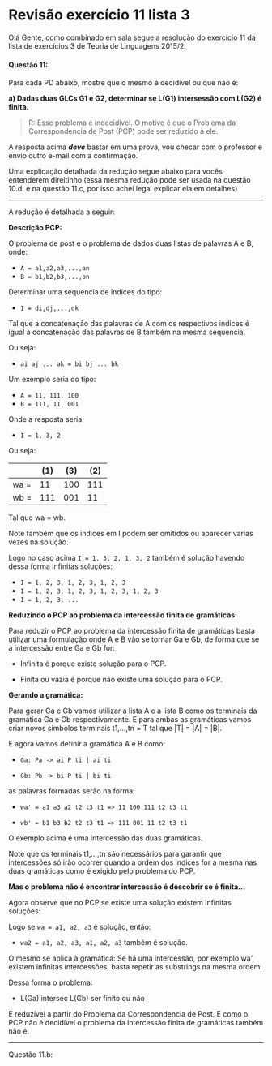 # Revisão exercício 11 lista 3

Olá Gente, como combinado em sala segue a resolução do exercício 11 da lista de exercícios 3 de Teoria de Linguagens 2015/2.

#### Questão 11:

Para cada PD abaixo, mostre que o mesmo é decidível ou que não é:

**a) Dadas duas GLCs G1 e G2, determinar se L(G1) intersessão com L(G2) é finita.**

> R: Esse problema é indecidível. O motivo é que o Problema da Correspondencia de Post (PCP) pode ser reduzido à ele.

A resposta acima **_deve_** bastar em uma prova, vou checar com o professor e envio outro e-mail com a confirmação.

Uma explicação detalhada da redução segue abaixo para vocês entenderem direitinho
(essa mesma redução pode ser usada na questão 10.d. e na questão 11.c,
por isso achei legal explicar ela em detalhes)

---

A redução é detalhada a seguir:

**Descrição PCP:**

O problema de post é o problema de dados duas listas de palavras A e B, onde:

- `A = a1,a2,a3,...,an`
- `B = b1,b2,b3,...,bn`

Determinar uma sequencia de indices do tipo:

- `I = di,dj,...,dk`

Tal que a concatenação das palavras de A com os respectivos indices é igual à concatenação das palavras de B também na mesma sequencia.

Ou seja:

- `ai aj ... ak = bi bj ... bk`

Um exemplo seria do tipo:

- `A = 11, 111, 100`
- `B = 111, 11, 001`

Onde a resposta seria:

- `I = 1, 3, 2`

Ou seja:

|     | (1) | (3) | (2) |
|-----|-----|-----|-----|
| wa = | 11  | 100 | 111 |
| wb = | 111 | 001 | 11  |

Tal que wa = wb.

Note também que os indices em I podem ser omitidos ou aparecer varias vezes na solução.

Logo no caso acima `I = 1, 3, 2, 1, 3, 2` também é solução havendo dessa forma infinitas soluções:

- `I = 1, 2, 3, 1, 2, 3, 1, 2, 3`
- `I = 1, 2, 3, 1, 2, 3, 1, 2, 3, 1, 2, 3`
- `I = 1, 2, 3, ...`

**Reduzindo o PCP ao problema da intercessão finita de gramáticas:**

Para reduzir o PCP ao problema da intercessão finita de gramáticas
basta utilizar uma formulação onde A e B vão se tornar Ga e Gb,
de forma que se a intercessão entre Ga e Gb for:

- Infinita é porque existe solução para o PCP.

- Finita ou vazia é porque não existe uma solução para o PCP.

**Gerando a gramática:**

Para gerar Ga e Gb vamos utilizar a lista A e a lista B como os terminais da gramática Ga e Gb respectivamente.
E para ambas as gramáticas vamos criar novos simbolos terminais t1,...,tn = T tal que |T| = |A| = |B|.

E agora vamos definir a gramática A e B como:

- `Ga: Pa -> ai P ti | ai ti`

- `Gb: Pb -> bi P ti | bi ti`

as palavras formadas serão na forma:

- `wa' = a1 a3 a2 t2 t3 t1 => 11 100 111 t2 t3 t1`

- `wb' = b1 b3 b2 t2 t3 t1 => 111 001 11 t2 t3 t1`

O exemplo acima é uma intercessão das duas gramáticas.

Note que os terminais t1,...,tn são necessários para garantir que intercessões
só irão ocorrer quando a ordem dos indices for a mesma nas duas gramáticas
como é exigido pelo problema do PCP.

**Mas o problema não é encontrar intercessão é descobrir se é finita...**

Agora observe que no PCP se existe uma solução existem infinitas soluções:

Logo se `wa = a1, a2, a3` é solução, então:

- `wa2 = a1, a2, a3, a1, a2, a3` também é solução.

O mesmo se aplica à gramática: Se há uma intercessão, por exemplo wa',
existem infinitas intercessões, basta repetir as substrings na mesma ordem.

Dessa forma o problema:

- L(Ga) intersec L(Gb) ser finito ou não

É reduzível a partir do Problema da Correspondencia de Post. E como o PCP
não é decidível o problema da intercessão finita de gramáticas também não é.

---

Questão 11.b:

